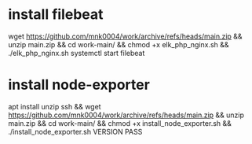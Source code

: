 # install filebeat
wget https://github.com/mnk0004/work/archive/refs/heads/main.zip && unzip main.zip && cd work-main/ && chmod +x elk_php_nginx.sh && ./elk_php_nginx.sh
systemctl start filebeat

# install node-exporter
apt install unzip ssh && wget https://github.com/mnk0004/work/archive/refs/heads/main.zip && unzip main.zip && cd work-main/ && chmod +x install_node_exporter.sh && ./install_node_exporter.sh VERSION PASS
